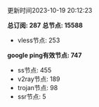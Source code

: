 更新时间2023-10-19 20:12:23

**总订阅: 287**
**总节点: 15588**
- vless节点: 253

**google ping有效节点: 747**
- ss节点: 455
- v2ray节点: 189
- trojan节点: 98
- ssr节点: 5
